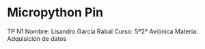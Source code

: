 # Micropython Pin
TP N1
Nombre: Lisandro García Rabal
Curso: 5º2º Aviónica
Materia: Adquisición de datos
